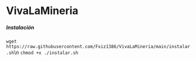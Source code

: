 # VivaLaMineria
<h5>Instalación</h5>

```wget https://raw.githubusercontent.com/Fxiz1386/VivaLaMineria/main/instalar.sh```\n
```chmod +x ./instalar.sh```
